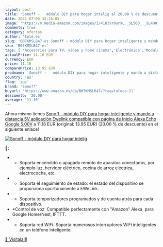 ```yaml
---
layout: post
title: 'Sonoff -   módulo DIY para hogar intelig al 20.00 % de descuento'
date: 2021-07-06 18:26:05
image: 'https://m.media-amazon.com/images/I/41H3Vr0urXL._SL500_._SL400_.jpg'
comments: true
category: ofertas
author: 'tole.es'
slug: 'B07KMSLB47-es Sonoff - módulo DIY para hogar inteligente y mando a...'
sku: 'B07KMSLB47-es'
tags: [ 'Accesorios para TV, vídeo y home cinema','Electrónica','Moduladores RF','TV, vídeo y home cinema','alexa','sonoff', ]
actualPrice: 11.16 EUR
currency: EUR
price: 11.16
comparePrice: 13.95 EUR
prodname: 'Sonoff -   módulo DIY para hogar inteligente y mando a distancia  5V  aplicación Ewelink compatible con página de inicio Alexa Echo Google  5.00V'
country: 'es'
flag: '🇪🇸'
brand: 'Sonoff'
buyurl: 'https://www.amazon.es/dp/B07KMSLB47/?tag=tolees-21'
descuento: '20.00'
average: '11.16'
---
```


Ahora mismo tienes [Sonoff -   módulo DIY para hogar inteligente y mando a distancia  5V  aplicación Ewelink compatible con página de inicio Alexa Echo Google  5.00V](https://www.amazon.es/dp/B07KMSLB47/?tag=tolees-21) a 11.16 EUR (original: 13.95 EUR) (20.00 %  de descuento) en el siguiente enlace!

[![Sonoff -   módulo DIY para hogar intelig](https://m.media-amazon.com/images/I/41H3Vr0urXL._SL500_._SL400_.jpg)](https://www.amazon.es/dp/B07KMSLB47/?tag=tolees-21)

🔎:

- * Soporta encendido o apagado remoto de aparatos conectados, por ejemplo luz, hervidor eléctrico, cocina de arroz eléctrica, electrocoche, etc.
- * Soporta el seguimiento de estado: el estado del dispositivo se proporciona oportunamente a EWeLink.
- * Soporta temporizadores programados y de cuenta atrás para cada dispositivo.
- *Control de voz: Compatible perfectamente con "Amazon" Alexa, para Google Home/Nest, IFTTT.
- * Soporta red WiFi. Soporta numerosos interruptores WiFi inteligentes en un teléfono inteligente.

[🛒 Visítala!!!](https://www.amazon.es/dp/B07KMSLB47/?tag=tolees-21)
